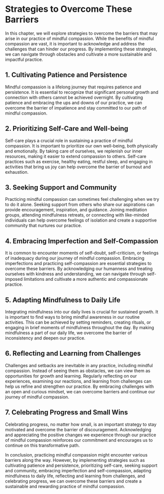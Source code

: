 # Strategies to Overcome These Barriers

In this chapter, we will explore strategies to overcome the barriers that may arise in our practice of mindful compassion. While the benefits of mindful compassion are vast, it is important to acknowledge and address the challenges that can hinder our progress. By implementing these strategies, we can navigate through obstacles and cultivate a more sustainable and impactful practice.

## 1\. Cultivating Patience and Persistence

Mindful compassion is a lifelong journey that requires patience and persistence. It is essential to recognize that significant personal growth and connection with others cannot be achieved overnight. By cultivating patience and embracing the ups and downs of our practice, we can overcome the barrier of impatience and stay committed to our path of mindful compassion.

## 2\. Prioritizing Self-Care and Well-being

Self-care plays a crucial role in sustaining a practice of mindful compassion. It is important to prioritize our own well-being, both physically and emotionally. By taking care of ourselves, we replenish our inner resources, making it easier to extend compassion to others. Self-care practices such as exercise, healthy eating, restful sleep, and engaging in activities that bring us joy can help overcome the barrier of burnout and exhaustion.

## 3\. Seeking Support and Community

Practicing mindful compassion can sometimes feel challenging when we try to do it alone. Seeking support from others who share our aspirations can provide encouragement, inspiration, and guidance. Joining meditation groups, attending mindfulness retreats, or connecting with like-minded individuals can help overcome feelings of isolation and create a supportive community that nurtures our practice.

## 4\. Embracing Imperfection and Self-Compassion

It is common to encounter moments of self-doubt, self-criticism, or feelings of inadequacy during our journey of mindful compassion. Embracing imperfections and practicing self-compassion are essential strategies to overcome these barriers. By acknowledging our humanness and treating ourselves with kindness and understanding, we can navigate through self-imposed limitations and cultivate a more authentic and compassionate practice.

## 5\. Adapting Mindfulness to Daily Life

Integrating mindfulness into our daily lives is crucial for sustained growth. It is important to find ways to bring mindful awareness in our routine activities. This can be achieved by setting reminders, creating rituals, or engaging in brief moments of mindfulness throughout the day. By making mindfulness a part of our daily life, we overcome the barrier of inconsistency and deepen our practice.

## 6\. Reflecting and Learning from Challenges

Challenges and setbacks are inevitable in any practice, including mindful compassion. Instead of seeing them as obstacles, we can view them as opportunities for growth and learning. Regularly reflecting on our experiences, examining our reactions, and learning from challenges can help us refine and strengthen our practice. By embracing challenges with an open and curious mindset, we can overcome barriers and continue our journey of mindful compassion.

## 7\. Celebrating Progress and Small Wins

Celebrating progress, no matter how small, is an important strategy to stay motivated and overcome the barrier of discouragement. Acknowledging and appreciating the positive changes we experience through our practice of mindful compassion reinforces our commitment and encourages us to continue on this transformative path.

In conclusion, practicing mindful compassion might encounter various barriers along the way. However, by implementing strategies such as cultivating patience and persistence, prioritizing self-care, seeking support and community, embracing imperfection and self-compassion, adapting mindfulness to daily life, reflecting and learning from challenges, and celebrating progress, we can overcome these barriers and create a sustainable and rewarding practice of mindful compassion.
